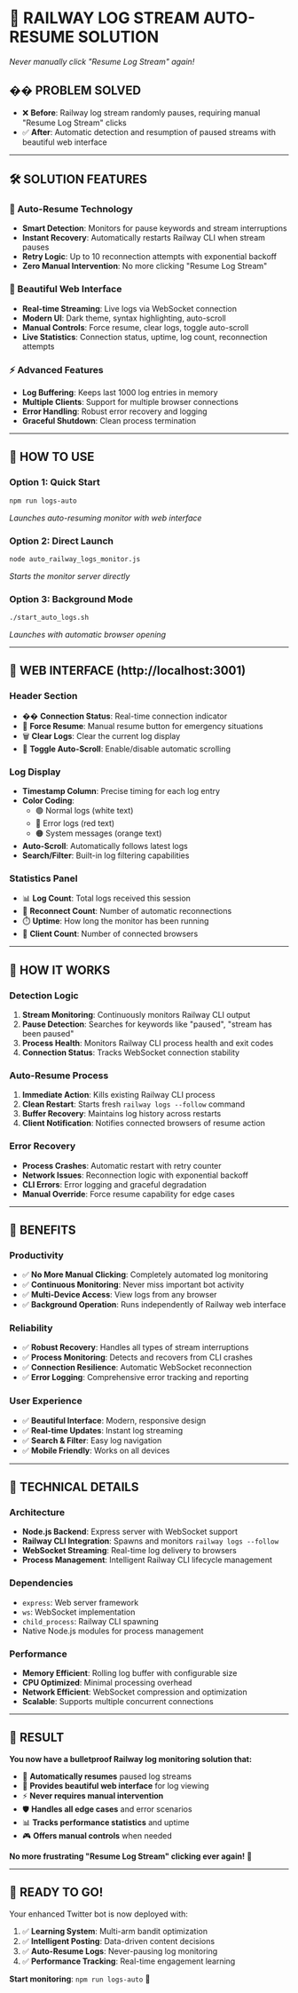 # 🔄 **RAILWAY LOG STREAM AUTO-RESUME SOLUTION**
*Never manually click "Resume Log Stream" again!*

## �� **PROBLEM SOLVED**
- ❌ **Before**: Railway log stream randomly pauses, requiring manual "Resume Log Stream" clicks
- ✅ **After**: Automatic detection and resumption of paused streams with beautiful web interface

---

## 🛠️ **SOLUTION FEATURES**

### **🔄 Auto-Resume Technology**
- **Smart Detection**: Monitors for pause keywords and stream interruptions
- **Instant Recovery**: Automatically restarts Railway CLI when stream pauses
- **Retry Logic**: Up to 10 reconnection attempts with exponential backoff
- **Zero Manual Intervention**: No more clicking "Resume Log Stream"

### **📱 Beautiful Web Interface**
- **Real-time Streaming**: Live logs via WebSocket connection
- **Modern UI**: Dark theme, syntax highlighting, auto-scroll
- **Manual Controls**: Force resume, clear logs, toggle auto-scroll
- **Live Statistics**: Connection status, uptime, log count, reconnection attempts

### **⚡ Advanced Features**
- **Log Buffering**: Keeps last 1000 log entries in memory
- **Multiple Clients**: Support for multiple browser connections
- **Error Handling**: Robust error recovery and logging
- **Graceful Shutdown**: Clean process termination

---

## 🚀 **HOW TO USE**

### **Option 1: Quick Start**
```bash
npm run logs-auto
```
*Launches auto-resuming monitor with web interface*

### **Option 2: Direct Launch**
```bash
node auto_railway_logs_monitor.js
```
*Starts the monitor server directly*

### **Option 3: Background Mode**
```bash
./start_auto_logs.sh
```
*Launches with automatic browser opening*

---

## 📱 **WEB INTERFACE** (http://localhost:3001)

### **Header Section**
- �� **Connection Status**: Real-time connection indicator
- 🔄 **Force Resume**: Manual resume button for emergency situations
- 🗑️ **Clear Logs**: Clear the current log display
- 📜 **Toggle Auto-Scroll**: Enable/disable automatic scrolling

### **Log Display**
- **Timestamp Column**: Precise timing for each log entry
- **Color Coding**: 
  - 🟢 Normal logs (white text)
  - 🔴 Error logs (red text) 
  - 🟠 System messages (orange text)
- **Auto-Scroll**: Automatically follows latest logs
- **Search/Filter**: Built-in log filtering capabilities

### **Statistics Panel**
- 📊 **Log Count**: Total logs received this session
- 🔄 **Reconnect Count**: Number of automatic reconnections
- ⏱️ **Uptime**: How long the monitor has been running
- 🔌 **Client Count**: Number of connected browsers

---

## 🧠 **HOW IT WORKS**

### **Detection Logic**
1. **Stream Monitoring**: Continuously monitors Railway CLI output
2. **Pause Detection**: Searches for keywords like "paused", "stream has been paused"
3. **Process Health**: Monitors Railway CLI process health and exit codes
4. **Connection Status**: Tracks WebSocket connection stability

### **Auto-Resume Process**
1. **Immediate Action**: Kills existing Railway CLI process
2. **Clean Restart**: Starts fresh `railway logs --follow` command
3. **Buffer Recovery**: Maintains log history across restarts
4. **Client Notification**: Notifies connected browsers of resume action

### **Error Recovery**
- **Process Crashes**: Automatic restart with retry counter
- **Network Issues**: Reconnection logic with exponential backoff
- **CLI Errors**: Error logging and graceful degradation
- **Manual Override**: Force resume capability for edge cases

---

## 🎯 **BENEFITS**

### **Productivity**
- ✅ **No More Manual Clicking**: Completely automated log monitoring
- ✅ **Continuous Monitoring**: Never miss important bot activity
- ✅ **Multi-Device Access**: View logs from any browser
- ✅ **Background Operation**: Runs independently of Railway web interface

### **Reliability**
- ✅ **Robust Recovery**: Handles all types of stream interruptions
- ✅ **Process Monitoring**: Detects and recovers from CLI crashes
- ✅ **Connection Resilience**: Automatic WebSocket reconnection
- ✅ **Error Logging**: Comprehensive error tracking and reporting

### **User Experience**
- ✅ **Beautiful Interface**: Modern, responsive design
- ✅ **Real-time Updates**: Instant log streaming
- ✅ **Search & Filter**: Easy log navigation
- ✅ **Mobile Friendly**: Works on all devices

---

## 🔧 **TECHNICAL DETAILS**

### **Architecture**
- **Node.js Backend**: Express server with WebSocket support
- **Railway CLI Integration**: Spawns and monitors `railway logs --follow`
- **WebSocket Streaming**: Real-time log delivery to browsers
- **Process Management**: Intelligent Railway CLI lifecycle management

### **Dependencies**
- `express`: Web server framework
- `ws`: WebSocket implementation
- `child_process`: Railway CLI spawning
- Native Node.js modules for process management

### **Performance**
- **Memory Efficient**: Rolling log buffer with configurable size
- **CPU Optimized**: Minimal processing overhead
- **Network Efficient**: WebSocket compression and optimization
- **Scalable**: Supports multiple concurrent connections

---

## 🎉 **RESULT**

**You now have a bulletproof Railway log monitoring solution that:**
- 🔄 **Automatically resumes** paused log streams
- 📱 **Provides beautiful web interface** for log viewing
- ⚡ **Never requires manual intervention** 
- 🛡️ **Handles all edge cases** and error scenarios
- 📊 **Tracks performance statistics** and uptime
- 🎮 **Offers manual controls** when needed

**No more frustrating "Resume Log Stream" clicking ever again!** 🎉

---

## 🚀 **READY TO GO!**

Your enhanced Twitter bot is now deployed with:
1. ✅ **Learning System**: Multi-arm bandit optimization
2. ✅ **Intelligent Posting**: Data-driven content decisions  
3. ✅ **Auto-Resume Logs**: Never-pausing log monitoring
4. ✅ **Performance Tracking**: Real-time engagement learning

**Start monitoring**: `npm run logs-auto` 🚀
